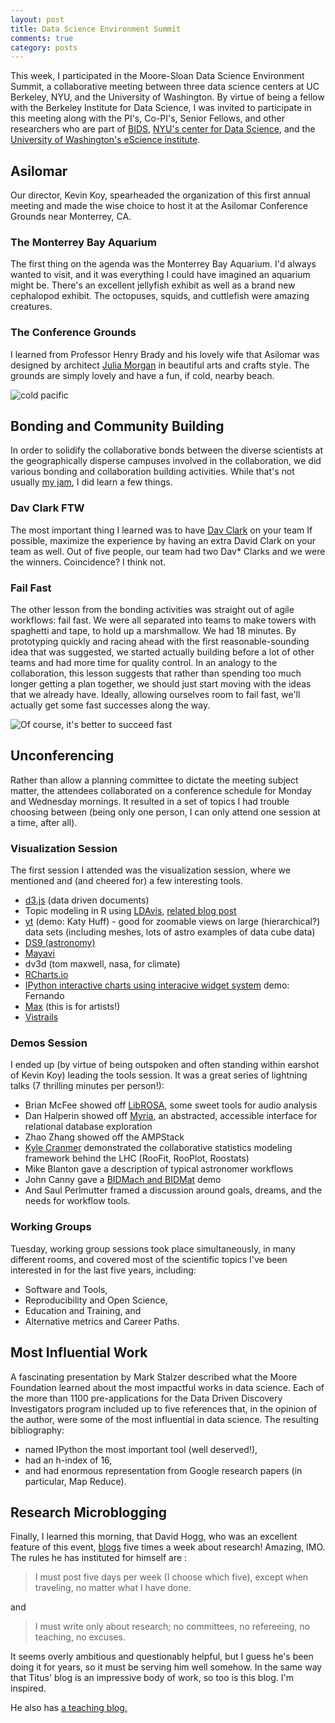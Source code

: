 ```yaml
---
layout: post
title: Data Science Environment Summit
comments: true
category: posts
---
```


This week, I participated in the Moore-Sloan Data Science Environment Summit, a 
collaborative meeting between three data science centers at UC Berkeley, 
NYU, and the University of Washington.
By virtue of being a fellow with the Berkeley Institute for Data Science, I was 
invited to participate in this meeting along with the PI's, Co-PI's, Senior 
Fellows, and other researchers who are part of 
[BIDS](http://bids.berkeley.edu), [NYU's center for Data 
Science](http://datascience.nyu.edu/), and the [University of Washington's 
eScience institute](http://escience.washington.edu/).

## Asilomar

Our director, Kevin Koy, spearheaded the organization of this first annual 
meeting and made the wise choice to host it at the Asilomar Conference Grounds 
near Monterrey, CA. 

### The Monterrey Bay Aquarium

The first thing on the agenda was the Monterrey Bay Aquarium. 
I'd always wanted to visit, and it was everything I could have imagined an 
aquarium might be.
There's an excellent jellyfish exhibit as well as a brand new cephalopod
exhibit. The octopuses, squids, and cuttlefish were amazing creatures. 

### The Conference Grounds

I learned from 
Professor Henry Brady and his lovely wife that Asilomar was designed by architect 
[Julia Morgan](http://en.wikipedia.org/wiki/Julia_Morgan) in  beautiful arts 
and crafts style. The grounds are simply lovely and have a fun, if cold, nearby 
beach.

![cold pacific](https://pbs.twimg.com/media/BzTWsaXIUAA_mi2.jpg)

## Bonding and Community Building

In order to solidify the collaborative bonds between the diverse scientists at
the geographically disperse campuses involved in the collaboration, we did 
various bonding and collaboration building activities. While that's not usually 
[my jam](https://www.thisismyjam.com/), I did learn a few things. 

### Dav Clark FTW

The most important thing I learned was to have [Dav Clark](http://scidav.org/) on your 
team If possible, maximize the experience by having an extra David Clark on 
your team as well. Out of five people, our team had two Dav\* Clarks and we 
were the winners. Coincidence? I think not.

### Fail Fast

The other lesson from the bonding activities was straight out of agile 
workflows: fail fast. We were all separated into teams to make towers with 
spaghetti and tape, to hold up a marshmallow. We had 18 minutes. By prototyping 
quickly and racing ahead with the first reasonable-sounding idea that was 
suggested, we started actually building before a lot of other teams and had 
more time for quality control. In an analogy to the collaboration, this lesson 
suggests that rather than spending too much longer getting a plan together, we 
should just start moving with the ideas that we already have. Ideally, allowing 
ourselves room to fail fast, we'll actually get some fast successes along the 
way.

![Of course, it's better to succeed fast](http://imgs.xkcd.com/comics/move_fast_and_break_things.png "hopefully we won't break too much stuff")



## Unconferencing

Rather than allow a planning committee to 
dictate the meeting subject matter, the attendees collaborated on a 
conference schedule for Monday and Wednesday mornings. It resulted in a set of 
topics I had trouble choosing between (being only one person, I can only attend 
one session at a time, after all).

### Visualization Session

The first session I attended was the visualization session, where we mentioned 
and (and cheered for) a few interesting tools.

- [d3.js](http://d3js.org/) (data driven documents)
- Topic modeling in R using [LDAvis](https://github.com/cpsievert/LDAvis/), [related blog post](http://ropensci.org/blog/2014/04/16/topic-modeling-in-R/)
- [yt](http://yt-project.org/) (demo: Katy Huff) - good for zoomable views on large (hierarchical?) data sets  (including meshes, lots of astro examples of data cube data)
- [DS9 (astronomy)](http://ds9.si.edu/site/Home.html)
- [Mayavi](http://code.enthought.com/projects/mayavi/)
- dv3d (tom maxwell, nasa, for climate)
- [RCharts.io](http://rcharts.io/)
- [IPython interactive charts using interacive widget system](https://github.com/ipython/ipython/tree/master/examples/Interactive%20Widgets) demo: Fernando
- [Max](http://cycling74.com/products/max/) (this is for artists!)
- [Vistrails](http://www.vistrails.org/index.php/Main_Page)


### Demos Session

I ended up (by virtue of being outspoken and often standing within earshot of 
Kevin Koy) leading the tools session. It was a great series of lightning talks 
(7 thrilling minutes per person!):

- Brian McFee showed off [LibROSA](https://github.com/bmcfee/librosa/), some sweet tools for audio analysis
- Dan Halperin showed off [Myria](http://myria.cs.washington.edu/), an abstracted, accessible interface for relational database exploration
- Zhao Zhang showed off the AMPStack
- [Kyle Cranmer](http://theoryandpractice.org/) demonstrated the collaborative statistics modeling framework behind the LHC (RooFit, RooPlot, Roostats)
- Mike Blanton gave a description of typical astronomer workflows
- John Canny gave a [BIDMach and BIDMat](http://bid2.berkeley.edu/bid-data-project/) demo
- And Saul Perlmutter framed a discussion around goals, dreams, and the needs 
  for workflow tools.

### Working Groups

Tuesday, working group sessions took place simultaneously, in many different 
rooms, and covered most of the scientific topics I've been interested in for 
the last five years, including: 

- Software and Tools,
- Reproducibility and Open Science,
- Education and Training, and
- Alternative metrics and Career Paths.

## Most Influential Work

A fascinating presentation by Mark Stalzer described what the Moore Foundation 
learned about the most impactful works in data science. Each of the more than 1100 
pre-applications for the Data Driven Discovery Investigators program included 
up to five references that, in the opinion of the author, were some of the most 
influential in data science. The resulting bibliography:

- named IPython the most important tool (well deserved!),
- had an h-index of 16,
- and had enormous representation from Google research papers (in particular, 
  Map Reduce).

## Research Microblogging

Finally, I learned this morning, that David Hogg, who was an excellent feature of this event, 
[blogs](http://hoggresearch.blogspot.com/) five times a week about research! 
Amazing, IMO.  The rules he has instituted for himself are : 

> I must post five days per week (I choose which five), except when traveling, 
> no matter what I have done.

and 

> I must write only about research; no committees, no refereeing, no teaching, 
> no excuses.

It seems overly ambitious and questionably helpful, but I guess he's been doing 
it for years, so it must be serving him well somehow. In the same way that 
Titus' blog is an impressive body of work, so too is this blog. I'm inspired.

He also has [a teaching blog.](http://hoggteaching.blogspot.com/)



